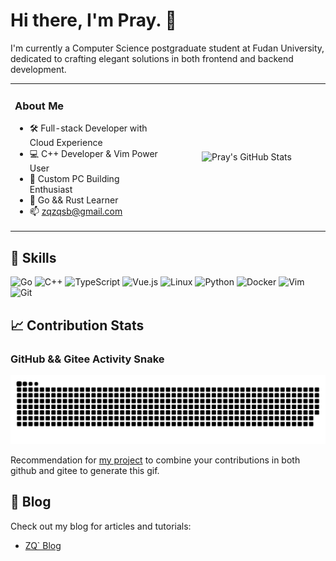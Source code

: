 # Hi there, I'm Pray. 👋

I'm currently a Computer Science postgraduate student at Fudan University, dedicated to crafting elegant solutions in both frontend and backend development. 

<table width="100%" style="border: none;">
<tr>
<td width="50%" style="border: none;">

<h3 align="left">About Me</h3>

- 🛠️ Full-stack Developer with Cloud Experience
- 💻 C++ Developer & Vim Power User
- 🔧 Custom PC Building Enthusiast
- 🦀 Go && Rust Learner
- 📫 [zqzqsb@gmail.com](mailto:zqzqsb@gmail.com)

</td>
<td width="50%" style="border: none;">

<div align="center">
  <picture>
    <source
      srcset="https://awesome-github-stats.azurewebsites.net/user-stats/zqzqsb?cardType=github&theme=github-dark&preferLogin=false"
      media="(prefers-color-scheme: dark)"
    />
    <source
      srcset="https://awesome-github-stats.azurewebsites.net/user-stats/zqzqsb?cardType=github&theme=default&preferLogin=false"
      media="(prefers-color-scheme: light), (prefers-color-scheme: no-preference)"
    />
    <img src="https://awesome-github-stats.azurewebsites.net/user-stats/zqzqsb?cardType=github&theme=default&preferLogin=false" alt="Pray's GitHub Stats" />
  </picture>
</div>

</td>
</tr>
</table>

<h2 align="left">🚀 Skills</h2>

![Go](https://img.shields.io/badge/Go-00ADD8?style=for-the-badge&logo=go&logoColor=white)
![C++](https://img.shields.io/badge/C++-00599C?style=for-the-badge&logo=cplusplus&logoColor=white)
![TypeScript](https://img.shields.io/badge/TypeScript-3178C6?style=for-the-badge&logo=typescript&logoColor=white)
![Vue.js](https://img.shields.io/badge/Vue.js-4FC08D?style=for-the-badge&logo=vue-dot-js&logoColor=white)
![Linux](https://img.shields.io/badge/Linux-FCC624?style=for-the-badge&logo=linux&logoColor=black)
![Python](https://img.shields.io/badge/Python-3776AB?style=for-the-badge&logo=python&logoColor=white)
![Docker](https://img.shields.io/badge/Docker-2496ED?style=for-the-badge&logo=docker&logoColor=white)
![Vim](https://img.shields.io/badge/Vim-019733?style=for-the-badge&logo=vim&logoColor=white)
![Git](https://img.shields.io/badge/Git-F05032?style=for-the-badge&logo=git&logoColor=white)

<h2 align="left">📈 Contribution Stats</h2>

### GitHub && Gitee Activity Snake

<picture>
  <source media="(prefers-color-scheme: dark)" srcset="https://github.com/Zqzqsb/Zqzqsb/blob/output/github-snake-dark.svg" />
  <source media="(prefers-color-scheme: light)" srcset="https://github.com/Zqzqsb/Zqzqsb/blob/output/github-snake.svg" />
  <img alt="github-snake" src="https://github.com/Zqzqsb/Zqzqsb/blob/output/github-snake.svg" />
</picture>

Recommendation for [my project](https://github.com/Zqzqsb/MultiSourceSnake) to combine your contributions in both github and gitee to generate this gif.

<h2 align="left">📝 Blog</h2>

Check out my blog for articles and tutorials:

- [ZQ` Blog](https://blog.zqzqsb.cn)
